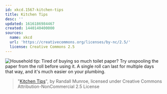 ```yaml
---
id: xkcd.1567-kitchen-tips
title: Kitchen Tips
desc: ''
updated: 1616186984467
created: 1440140400000
sources:
  name: xkcd
  url: 'https://creativecommons.org/licenses/by-nc/2.5/'
  license: Creative Commons 2.5
---
```

![Household tip: Tired of buying so much toilet paper? Try unspooling the paper from the roll before using it. A single roll can last for multiple days that way, and it's much easier on your plumbing.](https://imgs.xkcd.com/comics/kitchen_tips.png)
> "[Kitchen Tips](https://xkcd.com/1567/)", by Randall Munroe, licensed under Creative Commons Attribution-NonCommercial 2.5 License
